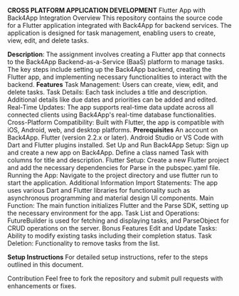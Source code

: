 **CROSS PLATFORM APPLICATION DEVELOPMENT**
Flutter App with Back4App Integration
Overview
This repository contains the source code for a Flutter application integrated with Back4App for backend services. The application is designed for task management, enabling users to create, view, edit, and delete tasks.

**Description**: The assignment involves creating a Flutter app that connects to the Back4App Backend-as-a-Service (BaaS) platform to manage tasks. The key steps include setting up the Back4App backend, creating the Flutter app, and implementing necessary functionalities to interact with the backend​​.
**Features**
Task Management: Users can create, view, edit, and delete tasks.
Task Details: Each task includes a title and description. Additional details like due dates and priorities can be added and edited​​.
Real-Time Updates: The app supports real-time data update across all connected clients using Back4App's real-time database functionalities​​.
Cross-Platform Compatibility: Built with Flutter, the app is compatible with iOS, Android, web, and desktop platforms​​.
**Prerequisites**
An account on Back4App.
Flutter (version 2.2.x or later).
Android Studio or VS Code with Dart and Flutter plugins installed​​.
Set Up and Run
Back4App Setup: Sign up and create a new app on Back4App. Define a class named Task with columns for title and description​​.
Flutter Setup: Create a new Flutter project and add the necessary dependencies for Parse in the pubspec.yaml file​​.
Running the App: Navigate to the project directory and use flutter run to start the application​​.
Additional Information
Import Statements: The app uses various Dart and Flutter libraries for functionality such as asynchronous programming and material design UI components​​.
Main Function: The main function initializes Flutter and the Parse SDK, setting up the necessary environment for the app​​.
Task List and Operations: FutureBuilder is used for fetching and displaying tasks, and ParseObject for CRUD operations on the server​​.
Bonus Features
Edit and Update Tasks: Ability to modify existing tasks including their completion status.
Task Deletion: Functionality to remove tasks from the list.


**Setup Instructions**
For detailed setup instructions, refer to the steps outlined in this document.

Contribution
Feel free to fork the repository and submit pull requests with enhancements or fixes.
